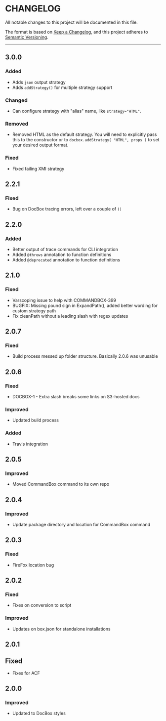 # CHANGELOG

All notable changes to this project will be documented in this file.

The format is based on [Keep a Changelog](https://keepachangelog.com/en/1.0.0/),
and this project adheres to [Semantic Versioning](https://semver.org/spec/v2.0.0.html).

----

## 3.0.0

### Added

* Adds `json` output strategy
* Adds `addStrategy()` for multiple strategy support

### Changed

* Can configure strategy with "alias" name, like `strategy="HTML"`.

### Removed

* Removed HTML as the default strategy. You will need to explicitly pass this to the constructor or to `docbox.addStrategy( "HTML", props )` to set your desired output format.

### Fixed

* Fixed failing XMI strategy

## 2.2.1

### Fixed

* Bug on DocBox tracing errors, left over a couple of `()`

## 2.2.0

### Added

* Better output of trace commands for CLI integration
* Added `@throws` annotation to function definitions
* Added `@deprecated` annotation to function definitions
## 2.1.0

### Fixed

* Varscoping issue to help with COMMANDBOX-399
* BUGFIX: Missing pound sign in ExpandPath(), added better wording for custom strategy path
* Fix cleanPath without a leading slash with regex updates

## 2.0.7

### Fixed

* Build process messed up folder structure. Basically 2.0.6 was unusable

## 2.0.6

### Fixed

* DOCBOX-1 - Extra slash breaks some links on S3-hosted docs

### Improved

* Updated build process

### Added

* Travis integration

## 2.0.5

### Improved

* Moved CommandBox command to its own repo

## 2.0.4

### Improved

* Update package directory and location for CommandBox command

## 2.0.3

### Fixed

* FireFox location bug

## 2.0.2

### Fixed

* Fixes on conversion to script

### Improved

* Updates on box.json for standalone installations

## 2.0.1

## Fixed

* Fixes for ACF

## 2.0.0

### Improved

* Updated to DocBox styles